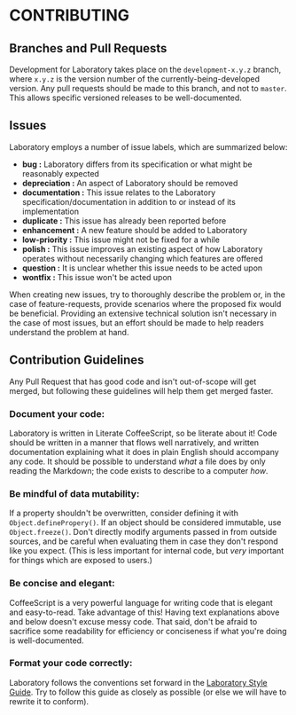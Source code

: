 #  CONTRIBUTING  #

##  Branches and Pull Requests  ##

Development for Laboratory takes place on the `development-x.y.z` branch, where `x.y.z` is the version number of the currently-being-developed version.
Any pull requests should be made to this branch, and not to `master`.
This allows specific versioned releases to be well-documented.

##  Issues  ##

Laboratory employs a number of issue labels, which are summarized below:

- <b color="#b01c1c">bug :</b> Laboratory differs from its specification or what might be reasonably expected
- <b color="#d15919">depreciation :</b> An aspect of Laboratory should be removed
- <b color="#fae13e">documentation :</b> This issue relates to the Laboratory specification/documentation in addition to or instead of its implementation
- <b color="#1aaceb">duplicate :</b> This issue has already been reported before
- <b color="#50d952">enhancement :</b> A new feature should be added to Laboratory
- <b color="#eb9100">low-priority :</b> This issue might not be fixed for a while
- <b color="#1f1a14">polish :</b> This issue improves an existing aspect of how Laboratory operates without necessarily changing which features are offered
- <b color="#f56e97">question :</b> It is unclear whether this issue needs to be acted upon
- <b color="#4b2df7">wontfix :</b> This issue won't be acted upon

When creating new issues, try to thoroughly describe the problem or, in the case of feature-requests, provide scenarios where the proposed fix would be beneficial.
Providing an extensive technical solution isn't necessary in the case of most issues, but an effort should be made to help readers understand the problem at hand.

##  Contribution Guidelines  ##

Any Pull Request that has good code and isn't out-of-scope will get merged, but following these guidelines will help them get merged faster.

###  Document your code:

Laboratory is written in Literate CoffeeScript, so be literate about it!
Code should be written in a manner that flows well narratively, and written documentation explaining what it does in plain English should accompany any code.
It should be possible to understand *what* a file does by only reading the Markdown; the code exists to describe to a computer *how*.

###  Be mindful of data mutability:

If a property shouldn't be overwritten, consider defining it with `Object.definePropery()`.
If an object should be considered immutable, use `Object.freeze()`.
Don't directly modify arguments passed in from outside sources, and be careful when evaluating them in case they don't respond like you expect.
(This is less important for internal code, but *very* important for things which are exposed to users.)

###  Be concise and elegant:

CoffeeScript is a very powerful language for writing code that is elegant and easy-to-read.
Take advantage of this!
Having text explanations above and below doesn't excuse messy code.
That said, don't be afraid to sacrifice some readability for efficiency or conciseness if what you're doing is well-documented.

###  Format your code correctly:

Laboratory follows the conventions set forward in the [Laboratory Style Guide](https://github.com/marrus-sh/laboratory-style).
Try to follow this guide as closely as possible (or else we will have to rewrite it to conform).
